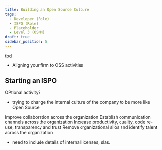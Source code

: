 ```yaml
---
title: Building an Open Source Culture
tags: 
  - Developer (Role)
  - ISPO (Role)
  - Placeholder
  - Level 3 (OSMM)
draft: true
sidebar_position: 5
---
```


tbd


- Aligning your firm to OSS activities


## Starting an ISPO

OPtional activity?

- trying to change the internal culture of the company to be more like Open Source.


Improve collaboration across the organization
Establish communication channels across the organization
Increase productivity, quality, code re-use, transparency and trust
Remove organizational silos and identify talent across the organization


- need to include details of internal licenses, slas.

